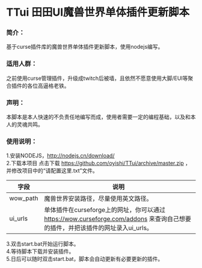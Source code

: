 # TTui  田田UI魔兽世界单体插件更新脚本

### 简介：
  基于curse插件库的魔兽世界单体插件更新脚本，使用nodejs编写。
### 适用人群：
  之前使用curse管理插件，升级成twitch后被墙，且依然不愿意使用大脚/EUI等聚合插件的各位高逼格老铁。

### 声明：
  本脚本是本人快速的不负责任地编写而成，使用者需要一定的编程基础，以及和本人的灵魂共鸣。

### 使用说明：
1.安装NODEJS，http://nodejs.cn/download/  
2.下载本项目 点击下载 https://github.com/oyishi/TTui/archive/master.zip ，并修改项目中的“请配置这里.txt”文件。  

|字段|说明|
|----|-----|
|wow_path|魔兽世界安装路径，尽量使用英文路径。|
|ui_urls|单体插件在curseforge上的网址，你可以通过 https://wow.curseforge.com/addons 来查询自己想要的插件，并把该插件的网址录入ui_urls。|   
    
3.双击start.bat开始运行脚本。  
4.等待脚本下载并安装插件。  
5.日后可以随时双击start.bat，脚本会自动更新有必要更新的插件。  


